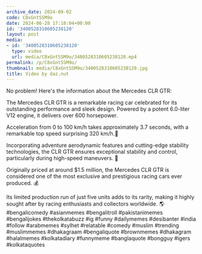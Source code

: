 ```yaml
---
archive_date: 2024-09-02
code: C8xGntSSM9o
date: 2024-06-28 17:10:04+00:00
id: '3400528310605238120'
layout: post
media:
- id: '3400528310605238120'
  type: video
  url: media/C8xGntSSM9o/3400528310605238120.mp4
permalink: /p/C8xGntSSM9o/
thumbnail: media/C8xGntSSM9o/3400528310605238120.jpg
title: Video by daz.nut
---
```


No problem! Here's the information about the Mercedes CLR GTR:  
  
The Mercedes CLR GTR is a remarkable racing car celebrated for its outstanding performance and sleek design. Powered by a potent 6.0-liter V12 engine, it delivers over 600 horsepower.  
  
Acceleration from 0 to 100 km/h takes approximately 3.7 seconds, with a remarkable top speed surprising 320 km/h.🥇  
  
Incorporating adventure aerodynamic features and cutting-edge stability technologies, the CLR GTR ensures exceptional stability and control, particularly during high-speed maneuvers. 💨  
  
Originally priced at around $1.5 million, the Mercedes CLR GTR is considered one of the most exclusive and prestigious racing cars ever produced. 💰  
  
Its limited production run of just five units adds to its rarity, making it highly sought after by racing enthusiasts and collectors worldwide. 🌎#bengalicomedy #asianmemes #bengalitroll #pakistanimemes #bengalijokes #thekolkatabuzz #ig #funny #dailymemes #desibanter #india #follow #arabmemes #sylhet #relatable #comedy #muslim #trending #muslimmemes #dhakagraam #bengaliquote #brownmemes #dhakagram #halalmemes #kolkatadiary #funnymeme #banglaquote #bongguy #igers #kolkataquotes